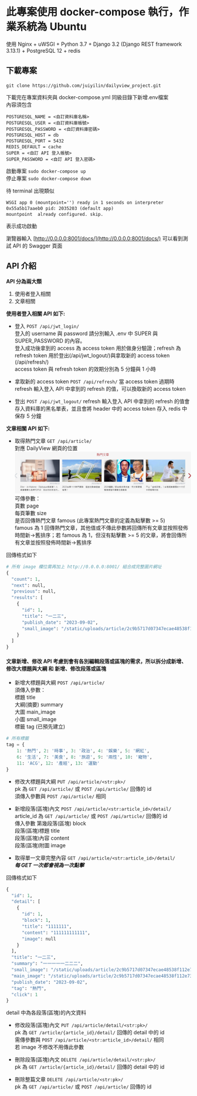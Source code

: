 # 此專案使用 docker-compose 執行，作業系統為 Ubuntu
使用 Nginx + uWSGI + Python 3.7 + Django 3.2 (Django REST framework 3.13.1) + PostgreSQL 12 + redis
## 下載專案  
`git clone https://github.com/juiyilin/dailyview_project.git`

下載完在專案資料夾與 docker-compose.yml 同級目錄下新增.env檔案  
內容須包含

    POSTGRESQL_NAME = <自訂資料庫名稱>
    POSTGRESQL_USER = <自訂資料庫帳號>
    POSTGRESQL_PASSWORD = <自訂資料庫密碼>
    POSTGRESQL_HOST = db
    POSTGRESQL_PORT = 5432
    REDIS_DEFAULT = cache
    SUPER = <自訂 API 登入帳號>
    SUPER_PASSWORD = <自訂 API 登入密碼>

啟動專案 `sudo docker-compose up`  
停止專案 `sudo docker-compose down`  

待 terminal 出現類似   

    WSGI app 0 (mountpoint='') ready in 1 seconds on interpreter 0x55a5b17aaeb0 pid: 2035203 (default app)
    mountpoint  already configured. skip.
    
表示成功啟動

瀏覽器輸入 [http://0.0.0.0:8001/docs/](http://0.0.0.0:8001/docs/) 可以看到測試 API 的 Swagger 頁面


## API 介紹
**API 分為兩大類**
1. 使用者登入相關
2. 文章相關

**使用者登入相關 API 如下:**  

- 登入 `POST /api/jwt_login/`  
登入的 username 與 password 請分別輸入 .env 中 SUPER 與 SUPER_PASSWORD 的內容。  
登入成功後拿到的 access 為 access token 用於做身分驗證；refresh 為 refresh token 用於登出(/api/jwt_logout/)與拿取新的 access token (/api/refresh/)  
access token 與 refresh token 的效期分別為 5 分鐘與 1 小時
- 拿取新的 access token `POST /api/refresh/`
當 access token 過期時 refresh 輸入登入 API 中拿到的 refresh 的值，可以換取新的 access token

- 登出 `POST /api/jwt_logout/`
refresh 輸入登入 API 中拿到的 refresh 的值會存入資料庫的黑名單表，並且會將 header 中的 access token 存入 redis 中保存 5 分鐘


**文章相關 API 如下:**  

- 取得熱門文章 `GET /api/article/`  
對應 DailyView 網頁的位置  
![](./readme/famous.png)  
可傳參數：  
頁數 page  
每頁筆數 size  
是否回傳熱門文章 famous (此專案熱門文章的定義為點擊數 >= 5)  
famous 為 1 回傳熱門文章，其他值或不傳此參數將回傳所有文章並按照發佈時間新->舊排序；若 famous 為 1，但沒有點擊數 >= 5 的文章，將會回傳所有文章並按照發佈時間新->舊排序  

回傳格式如下
```python
# 所有 image 欄位需再加上 http://0.0.0.0:8001/ 組合成完整圖片網址
{
  "count": 1,
  "next": null,
  "previous": null,
  "results": [
    {
      "id": 1,
      "title": "一二三",
      "publish_date": "2023-09-02",
      "small_image": "/static/uploads/article/2c9b5717d07347ecae48538f112e7315/s-1693664963-擷取.PNG"
    }
  ]
}
```

#### 文章新增、修改 API 考慮到會有各別編輯段落或區塊的需求，所以拆分成新增、修改大標題與大綱 和 新增、修改段落或區塊
- 新增大標題與大綱 `POST /api/article/`  
須傳入參數：  
標題 title  
大綱(摘要) summary  
大圖 main_image  
小圖 small_image  
標籤 tag  (已預先建立)  
```python
# 所有標籤
tag = {
    1: '熱門', 2: '時事', 3: '政治', 4: '娛樂', 5: '網紅', 
    6: '生活', 7: '美食', 8: '旅遊', 9: '兩性', 10: '寵物', 
    11: 'ACG', 12: '產經', 13: '運動'
}
```

- 修改大標題與大綱 `PUT /api/article/<str:pk>/`  
pk 為 `GET /api/article/` 或 `POST /api/article/` 回傳的 id  
須傳入參數與 `POST /api/article/` 相同  


- 新增段落(區塊)內文 `POST /api/article/<str:article_id>/detail/`  
article_id 為 `GET /api/article/` 或  `POST /api/article/` 回傳的 id  
傳入參數
第幾段落(區塊) block  
段落(區塊)標題 title  
段落(區塊)內容 content  
段落(區塊)附圖 image  

- 取得單一文章完整內容 `GET /api/article/<str:article_id>/detail/`  
***每 GET 一次都會視為一次點擊***  

回傳格式如下
```python 
{
  "id": 1,
  "detail": [
    {
      "id": 1,
      "block": 1,
      "title": "1111111",
      "content": "111111111111",
      "image": null
    }
  ],
  "title": "一二三",
  "summary": "一一一一一二二二",
  "small_image": "/static/uploads/article/2c9b5717d07347ecae48538f112e7315/s-1693664963-擷取.PNG",
  "main_image": "/static/uploads/article/2c9b5717d07347ecae48538f112e7315/m-1693664963-擷取.PNG",
  "publish_date": "2023-09-02",
  "tag": "熱門",
  "click": 1
}
```
detail 中為各段落(區塊)的內文資料

- 修改段落(區塊)內文 `PUT /api/article/detail/<str:pk>/`  
pk 為 `GET /article/{article_id}/detail/` 回傳的 detail 中的 id  
需傳參數與 `POST /api/article/<str:article_id>/detail/` 相同  
若 image 不修改不用傳此參數

- 刪除段落(區塊)內文 `DELETE /api/article/detail/<str:pk>/`  
pk 為 `GET /article/{article_id}/detail/` 回傳的 detail 中的 id  

- 刪除整篇文章 `DELETE /api/article/<str:pk>/`  
pk 為 `GET /api/article/` 或 `POST /api/article/` 回傳的 id  
